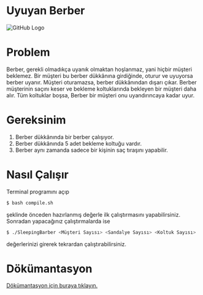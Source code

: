 # Uyuyan Berber
![GitHub Logo](https://r.resimlink.com/vitx.png)
# Problem
Berber, gerekli olmadıkça uyanık olmaktan hoşlanmaz, yani hiçbir müşteri beklemez. Bir müşteri bu berber dükkânına girdiğinde, oturur ve uyuyorsa berber uyanır. Müşteri oturamazsa, berber dükkânından dışarı çıkar. Berber müşterinin saçını keser ve bekleme koltuklarında bekleyen bir müşteri daha alır. Tüm koltuklar boşsa, Berber bir müşteri onu uyandırıncaya kadar uyur.
# Gereksinim
1. Berber dükkânında bir berber çalışıyor.
2. Berber dükkânında 5 adet bekleme koltuğu vardır.
3. Berber aynı zamanda sadece bir kişinin saç tıraşını yapabilir.
# Nasıl Çalışır
Terminal programını açıp 
```sh
$ bash compile.sh
```
şeklinde önceden hazırlanmış değerle ilk çalıştırmasını yapabilirsiniz. Sonradan yapacağınız çalıştırmalarda ise
```sh
$ ./SleepingBarber <Müşteri Sayısı> <Sandalye Sayısı> <Koltuk Sayısı>
```
değerlerinizi girerek tekrardan çalıştırabilirsiniz.
# Dökümantasyon
[Dökümantasyon için buraya tıklayın.](https://cbuedu-my.sharepoint.com/:w:/g/personal/162804011_ogr_cbu_edu_tr/EX9gLahNxR1Ol151zjbq6fIBxx0HKiVZOG55R8Auk5dTVg?e=HuXDr3)

